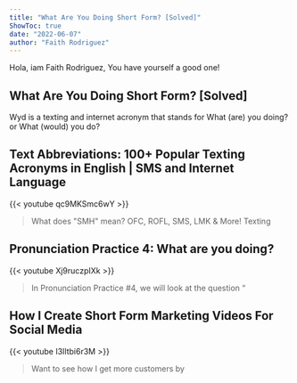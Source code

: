 ```yaml
---
title: "What Are You Doing Short Form? [Solved]"
ShowToc: true 
date: "2022-06-07"
author: "Faith Rodriguez" 
---
```


Hola, iam Faith Rodriguez, You have yourself a good one!
## What Are You Doing Short Form? [Solved]
 Wyd is a texting and internet acronym that stands for What (are) you doing? or What (would) you do?

## Text Abbreviations: 100+ Popular Texting Acronyms in English | SMS and Internet Language
{{< youtube qc9MKSmc6wY >}}
>What does "SMH" mean? OFC, ROFL, SMS, LMK & More! Texting 

## Pronunciation Practice 4: What are you doing?
{{< youtube Xj9ruczpIXk >}}
>In Pronunciation Practice #4, we will look at the question “

## How I Create Short Form Marketing Videos For Social Media
{{< youtube I3Iltbi6r3M >}}
>Want to see how I get more customers by 


